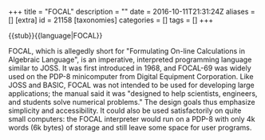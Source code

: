 +++
title = "FOCAL"
description = ""
date = 2016-10-11T21:31:24Z
aliases = []
[extra]
id = 21158
[taxonomies]
categories = []
tags = []
+++

{{stub}}{{language|FOCAL}}

FOCAL, which is allegedly short for "Formulating On-line Calculations in Algebraic Language", is an imperative, interpreted programming language similar to JOSS. It was first introduced in 1968, and FOCAL-69 was widely used on the PDP-8 minicomputer from Digital Equipment Corporation. Like JOSS and BASIC, FOCAL was not intended to be used for developing large applications; the manual said it was "designed to help scientists, engineers, and students solve numerical problems." The design goals thus emphasize simplicity and accessibility. It could also be used satisfactorily on quite small computers: the FOCAL interpreter would run on a PDP-8 with only 4k words (6k bytes) of storage and still leave some space for user programs.
